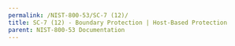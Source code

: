 ```yaml
---
permalink: /NIST-800-53/SC-7 (12)/
title: SC-7 (12) - Boundary Protection | Host-Based Protection
parent: NIST-800-53 Documentation
---
```

